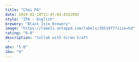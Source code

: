 ```yaml
---
title: "Chai PA"
date: 2019-02-10T11:47:03.035209Z
style: "IPA - English"
brewery: "Black Isle Brewery"
image: "https://labels.untappd.com/labels/3051977?size=hd"
rating: "0.0"
description: "Collab with Siren Craft "
abv: "5.0"
ibu: "0"
---
```


